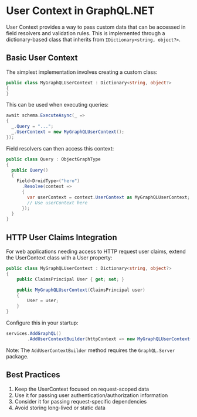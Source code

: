 # User Context in GraphQL.NET

User Context provides a way to pass custom data that can be accessed in field resolvers and validation rules. This is implemented through a dictionary-based class that inherits from `IDictionary<string, object?>`.

## Basic User Context

The simplest implementation involves creating a custom class:

```csharp
public class MyGraphQLUserContext : Dictionary<string, object?>
{
}
```

This can be used when executing queries:

```csharp
await schema.ExecuteAsync(_ =>
{
  _.Query = "...";
  _.UserContext = new MyGraphQLUserContext();
});
```

Field resolvers can then access this context:

```csharp
public class Query : ObjectGraphType
{
  public Query()
  {
    Field<DroidType>("hero")
      .Resolve(context =>
      {
        var userContext = context.UserContext as MyGraphQLUserContext;
        // Use userContext here
      });
  }
}
```

## HTTP User Claims Integration

For web applications needing access to HTTP request user claims, extend the UserContext class with a User property:

```csharp
public class MyGraphQLUserContext : Dictionary<string, object?>
{
    public ClaimsPrincipal User { get; set; }

    public MyGraphQLUserContext(ClaimsPrincipal user)
    {
        User = user;
    }
}
```

Configure this in your startup:

```csharp
services.AddGraphQL()
        .AddUserContextBuilder(httpContext => new MyGraphQLUserContext(httpContext.User));
```

Note: The `AddUserContextBuilder` method requires the `GraphQL.Server` package.

## Best Practices

1. Keep the UserContext focused on request-scoped data
2. Use it for passing user authentication/authorization information
3. Consider it for passing request-specific dependencies
4. Avoid storing long-lived or static data